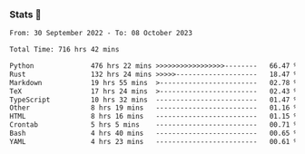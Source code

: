 ### Stats 👋
<!--START_SECTION:waka-->

```txt
From: 30 September 2022 - To: 08 October 2023

Total Time: 716 hrs 42 mins

Python              476 hrs 22 mins >>>>>>>>>>>>>>>>>--------   66.47 %
Rust                132 hrs 24 mins >>>>>--------------------   18.47 %
Markdown            19 hrs 55 mins  >------------------------   02.78 %
TeX                 17 hrs 24 mins  >------------------------   02.43 %
TypeScript          10 hrs 32 mins  -------------------------   01.47 %
Other               8 hrs 19 mins   -------------------------   01.16 %
HTML                8 hrs 16 mins   -------------------------   01.15 %
Crontab             5 hrs 5 mins    -------------------------   00.71 %
Bash                4 hrs 40 mins   -------------------------   00.65 %
YAML                4 hrs 23 mins   -------------------------   00.61 %
```

<!--END_SECTION:waka-->

<!--
**buhaytza2005/buhaytza2005** is a ✨ _special_ ✨ repository because its `README.md` (this file) appears on your GitHub profile.

Here are some ideas to get you started:

- 🔭 I’m currently working on ...
- 🌱 I’m currently learning ...
- 👯 I’m looking to collaborate on ...
- 🤔 I’m looking for help with ...
- 💬 Ask me about ...
- 📫 How to reach me: ...
- 😄 Pronouns: ...
- ⚡ Fun fact: ...
-->


